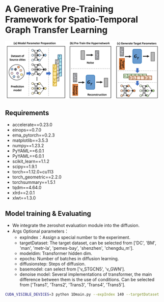 # A Generative Pre-Training Framework for Spatio-Temporal Graph Transfer Learning
![model framework](pics/framework.png "Model Architecture")

## Requirements
- accelerate==0.23.0
- einops==0.7.0
- ema_pytorch==0.2.3
- matplotlib==3.5.3
- numpy==1.23.2
- PyYAML==6.0.1
- PyYAML==6.0.1
- scikit_learn==1.1.2
- scipy==1.9.1
- torch==1.12.0+cu113
- torch_geometric==2.2.0
- torchsummary==1.5.1
- tqdm==4.64.0
- xlrd==2.0.1
- xlwt==1.3.0

## Model training & Evaluating
- We integrate the zeroshot evaluation module into the diffusion.
- Args Optional parameters：
  - expIndex：Assign a special number to the experiment.
  - targetDataset: The target dataset, can be selected from ['DC', 'BM', 'man', 'metr-la', 'pemes-bay', 'shenzhen', 'chengdu_m'].
  - modeldim: Transformer hidden dim.
  - epochs: Number of batches in diffusion learning.
  - diffusionstep: Steps of diffusion.
  - basemodel: can select from ['v_STGCN5', 'v_GWN'].
  - denoise model: Several implementations of transformer, the main difference between them is the use of conditions. Can be selected from ['Trans1', 'Trans2', 'Trans3', 'Trans4', 'Trans5'].
```bash
CUDA_VISIBLE_DEVICES=3 python 1Dmain.py --expIndex 140 --targetDataset metr-la --modeldim 512 --epochs 80000 --diffusionstep 500 --basemodel v_GWN  --denoise Trans1
